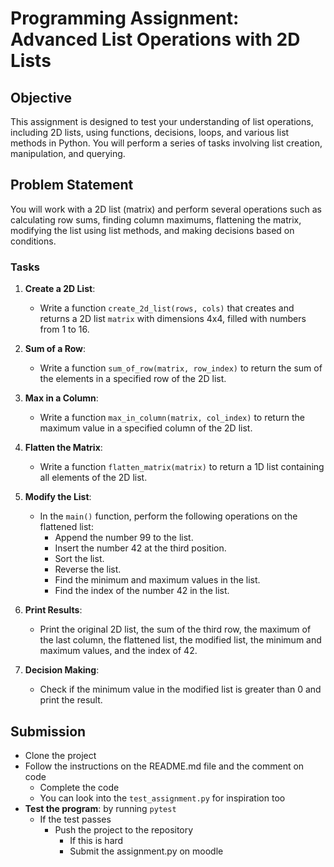 # Programming Assignment: Advanced List Operations with 2D Lists

## Objective

This assignment is designed to test your understanding of list operations, including 2D lists, using functions, decisions, loops, and various list methods in Python. You will perform a series of tasks involving list creation, manipulation, and querying.

## Problem Statement

You will work with a 2D list (matrix) and perform several operations such as calculating row sums, finding column maximums, flattening the matrix, modifying the list using list methods, and making decisions based on conditions.

### Tasks

1. **Create a 2D List**:

   - Write a function `create_2d_list(rows, cols)` that creates and returns a 2D list `matrix` with dimensions 4x4, filled with numbers from 1 to 16.

2. **Sum of a Row**:

   - Write a function `sum_of_row(matrix, row_index)` to return the sum of the elements in a specified row of the 2D list.

3. **Max in a Column**:

   - Write a function `max_in_column(matrix, col_index)` to return the maximum value in a specified column of the 2D list.

4. **Flatten the Matrix**:

   - Write a function `flatten_matrix(matrix)` to return a 1D list containing all elements of the 2D list.

5. **Modify the List**:

   - In the `main()` function, perform the following operations on the flattened list:
     - Append the number 99 to the list.
     - Insert the number 42 at the third position.
     - Sort the list.
     - Reverse the list.
     - Find the minimum and maximum values in the list.
     - Find the index of the number 42 in the list.

6. **Print Results**:

   - Print the original 2D list, the sum of the third row, the maximum of the last column, the flattened list, the modified list, the minimum and maximum values, and the index of 42.

7. **Decision Making**:
   - Check if the minimum value in the modified list is greater than 0 and print the result.

## Submission

- Clone the project
- Follow the instructions on the README.md file and the comment on code
  - Complete the code
  - You can look into the `test_assignment.py` for inspiration too
- **Test the program**: by running `pytest`
  - If the test passes
    - Push the project to the repository
      - If this is hard
      - Submit the assignment.py on moodle

